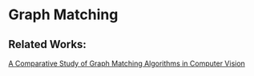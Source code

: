 # Graph Matching


## Related Works: 
[A Comparative Study of Graph Matching Algorithms in Computer Vision](https://arxiv.org/pdf/2207.00291.pdf) 